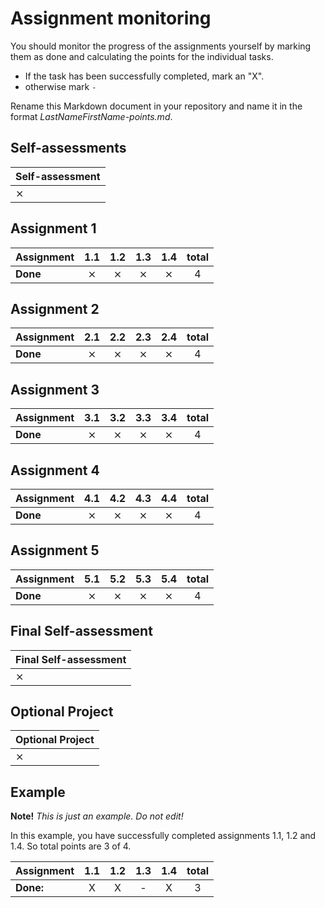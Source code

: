 # Assignment monitoring 

You should monitor the progress of the assignments yourself by marking them as done and calculating the points for the individual tasks.
* If the task has been successfully completed, mark an "X".
* otherwise mark `-` 

Rename this Markdown document in your repository and name it in the format *LastNameFirstName-points.md*.  

## Self-assessments 

| **Self-assessment** | 
|:--------------------|
| ⨯                   |

## Assignment 1 

| **Assignment** | 1.1 | 1.2 | 1.3 | 1.4 | total |
|:---------------|:---:|:---:|:---:|:---:|:-----:|
| **Done**       |  ⨯  |  ⨯  |  ⨯ |  ⨯  |   4   |

## Assignment 2 

|**Assignment** | 2.1 | 2.2 | 2.3 | 2.4 | total  |
|:--------------|:---:|:---:|:---:|:---:|:------:|
| **Done**     |  ⨯  |  ⨯  |  ⨯  |  ⨯  |   4    |

## Assignment 3 

|**Assignment** | 3.1 | 3.2 | 3.3 | 3.4 | total |
|:--------------|:---:|:---:|:---:|:---:|:-----:|
| **Done**     |  ⨯  |  ⨯  |  ⨯  |  ⨯  |   4   |

## Assignment 4

|**Assignment** | 4.1 | 4.2 | 4.3 | 4.4 | total |
|:--------------|:---:|:---:|:---:|:---:|:-----:|
| **Done**     |  ⨯  |  ⨯  |  ⨯  |  ⨯  |   4   |

## Assignment 5

|**Assignment** | 5.1 | 5.2 | 5.3 | 5.4 | total |
|:--------------|:---:|:---:|:---:|:---:|:-----:|
| **Done**     |  ⨯  |  ⨯  |  ⨯  |  ⨯  |   4   |

## Final Self-assessment

| **Final Self-assessment** | 
|:--------------------------|
|             ⨯            |

## Optional Project

| **Optional Project** | 
|:---------------------|
|          ⨯           |


## Example 

**Note!** _This is just an example. Do not edit!_

In this example, you have successfully completed assignments 1.1, 1.2 and 1.4. So total points are 3 of 4.

| **Assignment** | 1.1 | 1.2 | 1.3 | 1.4 | total |
|:---------------|:---:|:---:|:---:|:---:|:-----:|
| **Done:**      |  X  |  X  |  -  |  X  |  3    |
